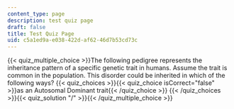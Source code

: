 ```yaml
---
content_type: page
description: test quiz page
draft: false
title: Test Quiz Page
uid: c5a1ed9a-e038-422d-af62-46d7b53cd73c
---
```

{{< quiz_multiple_choice >}}The following pedigree represents the inheritance pattern of a specific genetic trait in humans. Assume the trait is common in the population. This disorder could be inherited in which of the following ways? {{< quiz_choices >}}{{< quiz_choice isCorrect="false" >}}as an Autosomal Dominant trait{{< /quiz_choice >}} {{< /quiz_choices >}}{{< quiz_solution "/" >}}{{< /quiz_multiple_choice >}}
